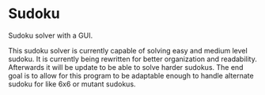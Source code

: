 # Sudoku
Sudoku solver with a GUI. 

This sudoku solver is currently capable of solving easy and medium level sudoku.
It is currently being rewritten for better organization and readability. 
Afterwards it will be update to be able to solve harder sudokus.
The end goal is to allow for this program to be adaptable enough to handle alternate sudoku for like 6x6 or mutant sudokus. 
